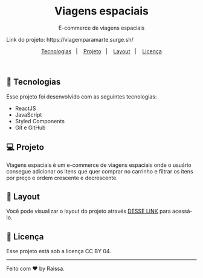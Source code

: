 <h1 align="center"> Viagens espaciais </h1>

<p align="center">
E-commerce de viagens espaciais
</p>

<p> Link do projeto:
https://viagemparamarte.surge.sh/</p>

<p align="center">
  <a href="#-tecnologias">Tecnologias</a>&nbsp;&nbsp;&nbsp;|&nbsp;&nbsp;&nbsp;
  <a href="#-projeto">Projeto</a>&nbsp;&nbsp;&nbsp;|&nbsp;&nbsp;&nbsp;
  <a href="#-layout">Layout</a>&nbsp;&nbsp;&nbsp;|&nbsp;&nbsp;&nbsp;
  <a href="#memo-licença">Licença</a>
</p>

<br>

## 🚀 Tecnologias

Esse projeto foi desenvolvido com as seguintes tecnologias:

- ReactJS
- JavaScript
- Styled Components
- Git e GitHub

## 💻 Projeto

Viagens espaciais é um e-commerce de viagens espaciais onde o usuário consegue adicionar os itens que quer comprar no carrinho e filtrar os itens por preço e ordem crescente e decrescente.

## 🔖 Layout

Você pode visualizar o layout do projeto através [DESSE LINK](https://www.figma.com/community/file/1023166487104363857) para acessá-lo.

## :memo: Licença

Esse projeto está sob a licença CC BY 04.

---

Feito com ♥ by Raissa.
